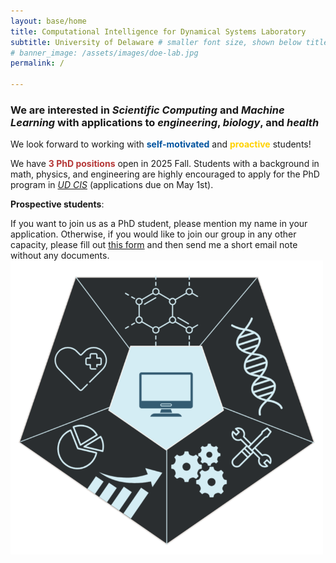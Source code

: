 ```yaml
---
layout: base/home
title: Computational Intelligence for Dynamical Systems Laboratory
subtitle: University of Delaware # smaller font size, shown below title+title2
# banner_image: /assets/images/doe-lab.jpg
permalink: /

---
```




### We are interested in *Scientific Computing* and *Machine Learning* with applications to *engineering*, *biology*, and *health*

We look forward to working with <span style="color: #00539F;">**self-motivated**</span> and <span style="color:#FFD200;">**proactive**</span> students!

We have <span style="color: #B53737;">**3 PhD positions**</span> open in 2025 Fall. Students with a background in math, physics, and engineering are highly encouraged to apply for the PhD program in _[UD CIS](https://www.cis.udel.edu/academics/graduate-programs/phd-in-computer-science/)_ (applications due on May 1st).

**Prospective students**: 

If you want to join us as a PhD student, please mention my name in your application. Otherwise, if you would like to join our group in any other capacity, please fill out [this form](https://docs.google.com/forms/d/1Fl9yJ6ZAW2gkUNipegfoZ5y_XlvjqkZk-AM2V4wodsc) and then send me a short email note without any documents.
<img src="/assets/images/home_page_image.png" width="500" height=auto />

